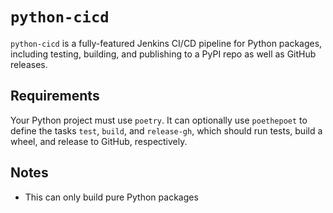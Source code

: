# `python-cicd`

`python-cicd` is  a fully-featured Jenkins CI/CD pipeline for Python packages, including testing, building, and publishing to a PyPI repo as well as GitHub releases.

## Requirements

Your Python project must use `poetry`. It can optionally use `poethepoet` to define the tasks `test`, `build`, and `release-gh`, which should run tests, build a wheel, and release to GitHub, respectively.

## Notes

* This can only build pure Python packages
